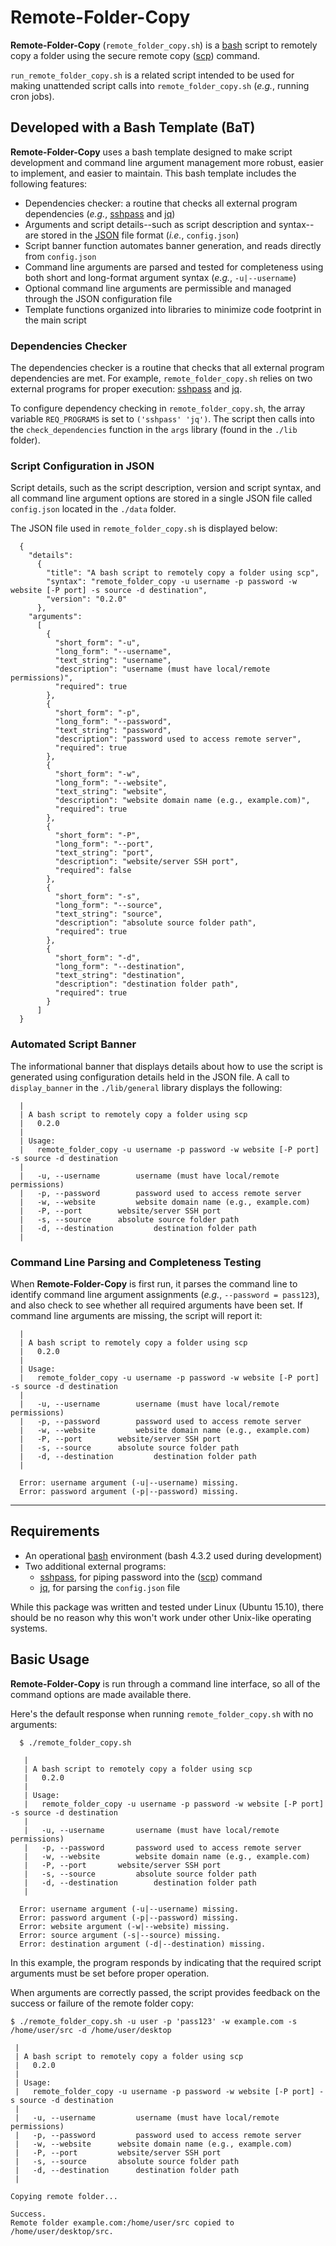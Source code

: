 # Remote-Folder-Copy
**Remote-Folder-Copy** (`remote_folder_copy.sh`) is a [bash](https://en.wikipedia.org/wiki/Bash_%28Unix_shell%29) script to remotely copy a folder using the secure remote copy ([scp](http://man7.org/linux/man-pages/man1/scp.1.html)) command.

`run_remote_folder_copy.sh` is a related script intended to be used for making unattended script calls into `remote_folder_copy.sh` (*e.g.*, running cron jobs).

## Developed with a Bash Template (BaT)

**Remote-Folder-Copy** uses a bash template designed to make script development and command line argument management more robust, easier to implement, and easier to maintain. This bash template includes the following features:

- Dependencies checker: a routine that checks all external program dependencies (*e.g.*, [sshpass](http://linux.die.net/man/1/sshpass) and [jq](https://stedolan.github.io/jq/))
- Arguments and script details--such as script description and syntax--are stored in the [JSON](http://www.json.org/) file format (*i.e.*, `config.json`)
- Script banner function automates banner generation, and reads directly from `config.json`
- Command line arguments are parsed and tested for completeness using both short and long-format argument syntax (*e.g.*, `-u|--username`)
- Optional command line arguments are permissible and managed through the JSON configuration file
- Template functions organized into libraries to minimize code footprint in the main script

### Dependencies Checker
The dependencies checker is a routine that checks that all external program dependencies are met. For example, `remote_folder_copy.sh` relies on two external programs for proper execution: [sshpass](http://linux.die.net/man/1/sshpass) and [jq](https://stedolan.github.io/jq/).

To configure dependency checking in `remote_folder_copy.sh`, the array variable `REQ_PROGRAMS` is set to `('sshpass' 'jq')`. The script then calls into the `check_dependencies` function in the `args` library (found in the `./lib` folder).

### Script Configuration in JSON
Script details, such as the script description, version and script syntax, and all command line argument options are stored in a single JSON file called `config.json` located in the `./data` folder.

The JSON file used in `remote_folder_copy.sh` is displayed below:

      {
        "details":
          {
            "title": "A bash script to remotely copy a folder using scp",
            "syntax": "remote_folder_copy -u username -p password -w website [-P port] -s source -d destination",
            "version": "0.2.0"
          },
        "arguments":
          [
            {
              "short_form": "-u",
              "long_form": "--username",
              "text_string": "username",
              "description": "username (must have local/remote permissions)",
              "required": true
            },
            {
              "short_form": "-p",
              "long_form": "--password",
              "text_string": "password",
              "description": "password used to access remote server",
              "required": true
            },
            {
              "short_form": "-w",
              "long_form": "--website",
              "text_string": "website",
              "description": "website domain name (e.g., example.com)",
              "required": true
            },
            {
              "short_form": "-P",
              "long_form": "--port",
              "text_string": "port",
              "description": "website/server SSH port",
              "required": false
            },
            {
              "short_form": "-s",
              "long_form": "--source",
              "text_string": "source",
              "description": "absolute source folder path",
              "required": true
            },
            {
              "short_form": "-d",
              "long_form": "--destination",
              "text_string": "destination",
              "description": "destination folder path",
              "required": true
            }
          ]
      }


### Automated Script Banner
The informational banner that displays details about how to use the script is generated using configuration details held in the JSON file. A call to `display_banner` in the `./lib/general` library displays the following:

      |
      | A bash script to remotely copy a folder using scp
      |   0.2.0
      |
      | Usage:
      |   remote_folder_copy -u username -p password -w website [-P port] -s source -d destination
      |
      |   -u, --username 		username (must have local/remote permissions)
      |   -p, --password 		password used to access remote server
      |   -w, --website 		website domain name (e.g., example.com)
      |   -P, --port 		website/server SSH port
      |   -s, --source 		absolute source folder path
      |   -d, --destination 		destination folder path
      |

### Command Line Parsing and Completeness Testing
When **Remote-Folder-Copy** is first run, it parses the command line to identify command line argument assignments (*e.g.*, `--password = pass123`), and also check to see whether all required arguments have been set. If command line arguments are missing, the script will report it:

      |
      | A bash script to remotely copy a folder using scp
      |   0.2.0
      |
      | Usage:
      |   remote_folder_copy -u username -p password -w website [-P port] -s source -d destination
      |
      |   -u, --username 		username (must have local/remote permissions)
      |   -p, --password 		password used to access remote server
      |   -w, --website 		website domain name (e.g., example.com)
      |   -P, --port 		website/server SSH port
      |   -s, --source 		absolute source folder path
      |   -d, --destination 		destination folder path
      |

      Error: username argument (-u|--username) missing.
      Error: password argument (-p|--password) missing.


----



## Requirements

 - An operational [bash](https://en.wikipedia.org/wiki/Bash_%28Unix_shell%29) environment (bash 4.3.2 used during development)
 -  Two additional external programs:
    + [sshpass](http://linux.die.net/man/1/sshpass), for piping password into the ([scp](http://man7.org/linux/man-pages/man1/scp.1.html)) command
    + [jq](https://stedolan.github.io/jq/), for parsing the `config.json` file

While this package was written and tested under Linux (Ubuntu 15.10), there should be no reason why this won't work under other Unix-like operating systems.


## Basic Usage
**Remote-Folder-Copy** is run through a command line interface, so all of the command options are made available there.

Here's the default response when running `remote_folder_copy.sh` with no arguments:

      $ ./remote_folder_copy.sh

       |
       | A bash script to remotely copy a folder using scp
       |   0.2.0
       |
       | Usage:
       |   remote_folder_copy -u username -p password -w website [-P port] -s source -d destination
       |
       |   -u, --username 		username (must have local/remote permissions)
       |   -p, --password 		password used to access remote server
       |   -w, --website 		website domain name (e.g., example.com)
       |   -P, --port 		website/server SSH port
       |   -s, --source 		absolute source folder path
       |   -d, --destination 		destination folder path
       |

      Error: username argument (-u|--username) missing.
      Error: password argument (-p|--password) missing.
      Error: website argument (-w|--website) missing.
      Error: source argument (-s|--source) missing.
      Error: destination argument (-d|--destination) missing.



In this example, the program responds by indicating that the required script arguments must be set before proper operation.

When arguments are correctly passed, the script provides feedback on the success or failure of the remote folder copy:

    $ ./remote_folder_copy.sh -u user -p 'pass123' -w example.com -s /home/user/src -d /home/user/desktop

     |
     | A bash script to remotely copy a folder using scp
     |   0.2.0
     |
     | Usage:
     |   remote_folder_copy -u username -p password -w website [-P port] -s source -d destination
     |
     |   -u, --username 		username (must have local/remote permissions)
     |   -p, --password 		password used to access remote server
     |   -w, --website 		website domain name (e.g., example.com)
     |   -P, --port 		website/server SSH port
     |   -s, --source 		absolute source folder path
     |   -d, --destination 		destination folder path
     |

    Copying remote folder...

    Success.
    Remote folder example.com:/home/user/src copied to /home/user/desktop/src.
